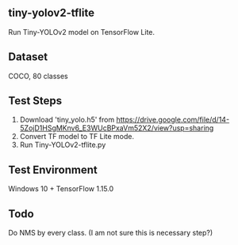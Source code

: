 ## tiny-yolov2-tflite
Run Tiny-YOLOv2 model on TensorFlow Lite.

## Dataset
COCO, 80 classes

## Test Steps
1. Download 'tiny_yolo.h5' from https://drive.google.com/file/d/14-5ZojD1HSgMKnv6_E3WUcBPxaVm52X2/view?usp=sharing
2. Convert TF model to TF Lite mode.
3. Run Tiny-YOLOv2-tflite.py

## Test Environment
Windows 10 + TensorFlow 1.15.0

## Todo
Do NMS by every class.
(I am not sure this is necessary step?)
